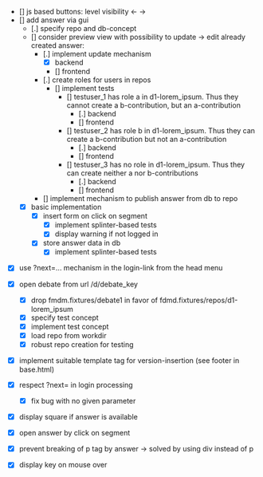 
- [] js based buttons: level visibility ← →
- [] add answer via gui
    - [.] specify repo and db-concept
    - [] consider preview view with possibility to update -> edit already created answer:
        - [.] implement update mechanism
            - [x] backend
            - [] frontend
        - [.] create roles for users in repos
            - [] implement tests
                - [] testuser_1 has role a in d1-lorem_ipsum. Thus they cannot create a b-contribution, but an a-contribution
                    - [.] backend
                    - [] frontend
                - [] testuser_2 has role b in d1-lorem_ipsum. Thus they can create a b-contribution but not an a-contribution
                    - [.] backend
                    - [] frontend
                - [] testuser_3 has no role in d1-lorem_ipsum. Thus they can create neither a nor b-contributions
                    - [.] backend
                    - [] frontend
        - [] implement mechanism to publish answer from db to repo
    - [x] basic implementation
        - [x] insert form on click on segment
            - [x] implement splinter-based tests
            - [x] display warning if not logged in
        - [x] store answer data in db
            - [x] implement splinter-based tests

- [x] use ?next=... mechanism in the login-link from the head menu

- [x] open debate from url /d/debate_key
    - [x] drop fmdm.fixtures/debate1 in favor of fdmd.fixtures/repos/d1-lorem_ipsum
    - [x] specify test concept
    - [x] implement test concept
    - [x] load repo from workdir
    - [x] robust repo creation for testing
- [x] implement suitable template tag for version-insertion (see footer in base.html)
- [x] respect ?next= in login processing
    - [x] fix bug with no given parameter
- [x] display square if answer is available
- [x] open answer by click on segment
- [x] prevent breaking of p tag by answer -> solved by using div instead of p
- [x] display key on mouse over
